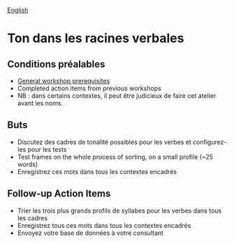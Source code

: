<a href="../fr/ws/VERB_ROOT_TONE.md">English</a>

# Ton dans les racines verbales

## Conditions préalables

- [General workshop prerequisites](../WORKSHOPS.md#Prerequisites)
- Completed action items from previous workshops
- NB : dans certains contextes, il peut être judicieux de faire cet atelier avant les noms.

## Buts

- Discutez des cadres de tonalité possibles pour les verbes et configurez-les pour les tests
- Test frames on the whole process of sorting, on a small profile (~25 words)
- Enregistrez ces mots dans tous les contextes encadrés

## Follow-up Action Items

- Trier les trois plus grands profils de syllabes pour les verbes dans tous les cadres
- Enregistrez tous ces mots dans tous les contextes encadrés
- Envoyez votre base de données à votre consultant
